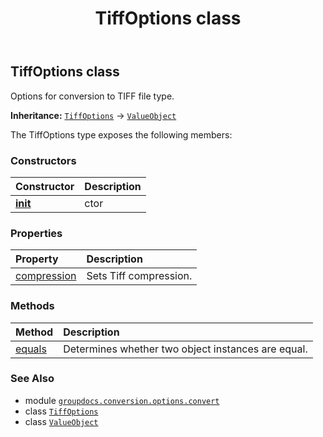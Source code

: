 ﻿---
title: TiffOptions class
second_title: GroupDocs.Conversion for Python via .NET API References
description: 
type: docs
weight: 510
url: /python-net/groupdocs.conversion.options.convert/tiffoptions/
is_root: false
---

## TiffOptions class

Options for conversion to TIFF file type.



**Inheritance:** [`TiffOptions`](/conversion/python-net/groupdocs.conversion.options.convert/tiffoptions) → 
[`ValueObject`](/conversion/python-net/groupdocs.conversion.contracts/valueobject)



The TiffOptions type exposes the following members:

### Constructors
| Constructor | Description |
| :- | :- |
| [__init__](/conversion/python-net/groupdocs.conversion.options.convert/tiffoptions/__init__/#) | ctor |


### Properties
| Property | Description |
| :- | :- |
| [compression](/conversion/python-net/groupdocs.conversion.options.convert/tiffoptions/compression) | Sets Tiff compression. |


### Methods
| Method | Description |
| :- | :- |
| [equals](/conversion/python-net/groupdocs.conversion.options.convert/tiffoptions/equals/#groupdocs.conversion.contracts.ValueObject) | Determines whether two object instances are equal. |



### See Also
* module [`groupdocs.conversion.options.convert`](..)
* class [`TiffOptions`](/conversion/python-net/groupdocs.conversion.options.convert/tiffoptions)
* class [`ValueObject`](/conversion/python-net/groupdocs.conversion.contracts/valueobject)
